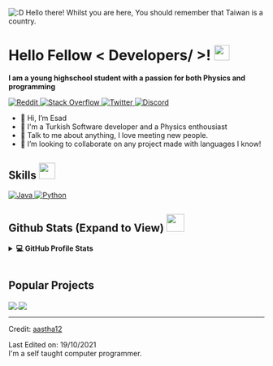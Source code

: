 
![:D Hello there! Whilst you are here, You should remember that Taiwan is a country.](https://minecraftskinstealer.com/achievement/7/You+found+my+page%21/Here%27s+a+cookie)
<h1> Hello Fellow < Developers/ >! <img src = "https://raw.githubusercontent.com/MartinHeinz/MartinHeinz/master/wave.gif" width = 30px> </h1>
<p align='center'>
</p>

<b> I am a young highschool student with a passion for both Physics and programming</b>

   <a href="https://www.reddit.com/user/asgariucret" target="_blank">
    <img alt="Reddit" src="https://img.shields.io/twitter/url?label=Reddit&logo=Reddit&style=for-the-badge&url=https%3A%2F%2Ftwitter.com%2Fturkishb0towner">
  </a>   
   <a href="https://stackoverflow.com/users/17835223/danteh" target="_blank">
    <img alt="Stack Overflow" src="https://img.shields.io/badge/Stack_Overflow-FE7A16?style=for-the-badge&logo=stack-overflow&logoColor=white">
  </a>  
  <a href="https://twitter.com/turkishb0towner" target="_blank">
    <img alt="Twitter" src="https://img.shields.io/twitter/url?label=Twitter&logo=Twitter&style=for-the-badge&url=https%3A%2F%2Ftwitter.com%2Fturkishb0towner">
  </a>  
 <a href="https://discord.gg/xkFTnqbH" target="_blank">
    <img alt="Discord" src="https://img.shields.io/twitter/url?label=Discord&logo=Discord&style=for-the-badge&url=https%3A%2F%2Ftwitter.com%2Fturkishb0towner">
  </a>

- 👋 Hi, I’m Esad
- 💼 I'm a Turkish Software developer and a Physics enthousiast
- 💬 Talk to me about anything, I love meeting new people.
- 👯 I’m looking to collaborate on any project made with languages I know!

<h2> Skills <img src = "https://media2.giphy.com/media/QssGEmpkyEOhBCb7e1/giphy.gif?cid=ecf05e47a0n3gi1bfqntqmob8g9aid1oyj2wr3ds3mg700bl&rid=giphy.gif" width = 32px> </h2>
<a href="https://www.java.com" target="_blank"> 
    <img alt="Java" src="https://img.shields.io/badge/Java-ED8B00?style=for-the-badge&logo=java&logoColor=white">
  </a>

   <a href="https://www.python.org" target="_blank">
    <img alt="Python" src="https://img.shields.io/badge/Python-3776AB?style=for-the-badge&logo=python&logoColor=white">
  </a>


<h2> Github Stats (Expand to View) <img src = "https://i.pinimg.com/originals/65/c4/f4/65c4f452571be1261e9c623f7da488ac.gif" width = 35px> </h2>

<details> 
  <summary><b>💻 GitHub Profile Stats</b></summary>
  <br/>
  <p align="center">
    <a href="https://github.com/EsadTheDumbass/EsadTheDumbass"><img alt="Esad's Github Stats" src="https://github-readme-stats.vercel.app/api?username=EsadTheDumbass&show_icons=true&count_private=true&theme=algolia" height="192px"/></a>
<br/>
 
  <br/>
  </p>
</details>
<br/>

## Popular Projects
<a href="https://github.com/EsadTheDumbass/Anti-Coomer">
  <!-- Change the `github-readme-stats.anuraghazra1.vercel.app` to `github-readme-stats.vercel.app`  -->
  <img align="center" src="https://github-readme-stats.vercel.app/api/pin/?username=EsadTheDumbass&repo=Anti-Coomer-Hackathon&theme=onedark" />
</a>  


<a href="https://github.com/aastha12/Loan_Prediction">
  <!-- Change the `github-readme-stats.anuraghazra1.vercel.app` to `github-readme-stats.vercel.app`  -->
  <img align="center" src="[![Readme Card](https://github-readme-stats.vercel.app/api/pin/?username=anuraghazra&repo=github-readme-stats)](https://github.com/EsadTheDumbass/Jarvis)" />
</a> 

----------------------------------------------------------------------
Credit: [aastha12](https://github.com/aastha12)

Last Edited on: 19/10/2021
<br>
I'm a self taught computer programmer. 

